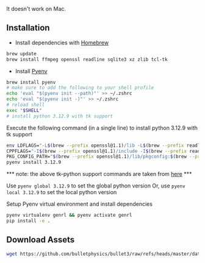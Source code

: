 It doesn't work on Mac.

## Installation
- Install dependencies with [Homebrew](https://brew.sh/)
```bash 
brew update
brew install ffmpeg openssl readline sqlite3 xz zlib tcl-tk
```
- Install [Pyenv]()
```bash
brew install pyenv
# make sure to add the following to your shell profile
echo 'eval "$(pyenv init --path)"' >> ~/.zshrc
echo 'eval "$(pyenv init -)"' >> ~/.zshrc
# reload shell
exec "$SHELL"
# install python 3.12.9 with tk support
```
Execute the following command (in a single line) to install python 3.12.9 with tk support
```bash
env LDFLAGS="-L$(brew --prefix openssl@1.1)/lib -L$(brew --prefix readline)/lib -L$(brew --prefix sqlite3)/lib -L$(brew --prefix xz)/lib -L$(brew --prefix zlib)/lib -L$(brew --prefix tcl-tk)/lib" \
CPPFLAGS="-I$(brew --prefix openssl@1.1)/include -I$(brew --prefix readline)/include -I$(brew --prefix sqlite3)/include -I$(brew --prefix xz)/include -I$(brew --prefix zlib)/include -I$(brew --prefix tcl-tk)/include" \
PKG_CONFIG_PATH="$(brew --prefix openssl@1.1)/lib/pkgconfig:$(brew --prefix readline)/lib/pkgconfig:$(brew --prefix sqlite3)/lib/pkgconfig:$(brew --prefix xz)/lib/pkgconfig:$(brew --prefix zlib)/lib/pkgconfig:$(brew --prefix tcl-tk)/lib/pkgconfig" \
pyenv install 3.12.9
```
*** note: the above tk-python support commands are taken from [here](https://dev.to/xshapira/using-tkinter-with-pyenv-a-simple-two-step-guide-hh5) ***

Use `pyenv global 3.12.9` to set the global python version
Or, use `pyenv local 3.12.9` to set the local python version

Setup Pyenv virtual environment and install dependencies
```bash
pyenv virtualenv genrl && pyenv activate genrl
pip install -e .
```

## Download Assets
```bash
wget https://github.com/bulletphysics/bullet3/raw/refs/heads/master/data/cartpole.urdf -P assets/urdf
```